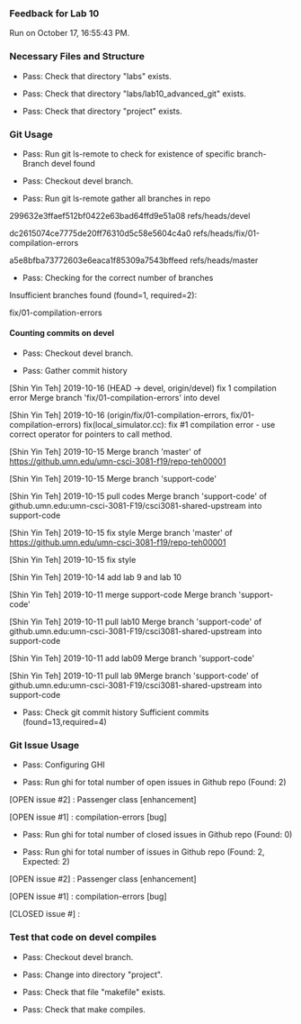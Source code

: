 ### Feedback for Lab 10

Run on October 17, 16:55:43 PM.


### Necessary Files and Structure

+ Pass: Check that directory "labs" exists.

+ Pass: Check that directory "labs/lab10_advanced_git" exists.

+ Pass: Check that directory "project" exists.


### Git Usage

+ Pass: Run git ls-remote to check for existence of specific branch- Branch devel found

+ Pass: Checkout devel branch.



+ Pass: Run git ls-remote gather all branches in repo

299632e3ffaef512bf0422e63bad64ffd9e51a08	refs/heads/devel

dc2615074ce7775de20ff76310d5c58e5604c4a0	refs/heads/fix/01-compilation-errors

a5e8bfba73772603e6eaca1f85309a7543bffeed	refs/heads/master



+ Pass: Checking for the correct number of branches

Insufficient branches found (found=1, required=2):

fix/01-compilation-errors


#### Counting commits on devel

+ Pass: Checkout devel branch.



+ Pass: Gather commit history

[Shin Yin Teh] 2019-10-16 (HEAD -> devel, origin/devel) fix 1 compilation error Merge branch 'fix/01-compilation-errors' into devel 

[Shin Yin Teh] 2019-10-16 (origin/fix/01-compilation-errors, fix/01-compilation-errors) fix(local_simulator.cc): fix #1 compilation error - use correct operator for pointers to call method.


[Shin Yin Teh] 2019-10-15 Merge branch 'master' of https://github.umn.edu/umn-csci-3081-f19/repo-teh00001 

[Shin Yin Teh] 2019-10-15 Merge branch 'support-code' 

[Shin Yin Teh] 2019-10-15 pull codes Merge branch 'support-code' of github.umn.edu:umn-csci-3081-F19/csci3081-shared-upstream into support-code 


[Shin Yin Teh] 2019-10-15 fix style Merge branch 'master' of https://github.umn.edu/umn-csci-3081-f19/repo-teh00001 

[Shin Yin Teh] 2019-10-15 fix style 




[Shin Yin Teh] 2019-10-14 add lab 9 and lab 10 






[Shin Yin Teh] 2019-10-11 merge support-code Merge branch 'support-code' 

[Shin Yin Teh] 2019-10-11 pull lab10 Merge branch 'support-code' of github.umn.edu:umn-csci-3081-F19/csci3081-shared-upstream into support-code 







[Shin Yin Teh] 2019-10-11 add lab09 Merge branch 'support-code' 

[Shin Yin Teh] 2019-10-11 pull lab 9Merge branch 'support-code' of github.umn.edu:umn-csci-3081-F19/csci3081-shared-upstream into support-code 










+ Pass: Check git commit history
Sufficient commits (found=13,required=4)


### Git Issue Usage

+ Pass: Configuring GHI

+ Pass: Run ghi for total number of open issues in Github repo (Found: 2)

[OPEN issue #2] :  Passenger class [enhancement]

[OPEN issue #1] :  compilation-errors [bug]





+ Pass: Run ghi for total number of closed issues in Github repo (Found: 0)

+ Pass: Run ghi for total number of issues in Github repo (Found: 2, Expected: 2) 

 [OPEN issue #2] :  Passenger class [enhancement]

[OPEN issue #1] :  compilation-errors [bug]

[CLOSED issue #] : 

 




### Test that code on  devel compiles

+ Pass: Checkout devel branch.



+ Pass: Change into directory "project".

+ Pass: Check that file "makefile" exists.

+ Pass: Check that make compiles.



